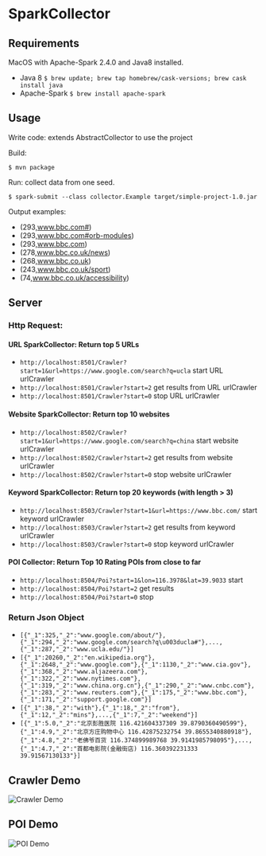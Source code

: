 # SparkCollector
## Requirements

MacOS with Apache-Spark 2.4.0 and Java8 installed.

*   Java 8 `$ brew update; brew tap homebrew/cask-versions; brew cask install java`
*   Apache-Spark `$ brew install apache-spark`

## Usage

Write code: extends AbstractCollector to use the project

Build:

`$ mvn package`

Run: collect data from one seed.

`$ spark-submit --class collector.Example target/simple-project-1.0.jar`

Output examples: 

- (293,www.bbc.com#)
- (293,www.bbc.com#orb-modules)
- (293,www.bbc.com)
- (278,www.bbc.co.uk/news)
- (268,www.bbc.co.uk)
- (243,www.bbc.co.uk/sport)
- (74,www.bbc.co.uk/accessibility)

## Server
### Http Request:
#### URL SparkCollector: Return top 5 URLs
- `http://localhost:8501/Crawler?start=1&url=https://www.google.com/search?q=ucla` start URL urlCrawler
- `http://localhost:8501/Crawler?start=2` get results from URL urlCrawler
- `http://localhost:8501/Crawler?start=0` stop URL urlCrawler
#### Website SparkCollector: Return top 10 websites
- `http://localhost:8502/Crawler?start=1&url=https://www.google.com/search?q=china` start website urlCrawler
- `http://localhost:8502/Crawler?start=2` get results from website urlCrawler
- `http://localhost:8502/Crawler?start=0` stop website urlCrawler
#### Keyword SparkCollector: Return top 20 keywords (with length > 3)
- `http://localhost:8503/Crawler?start=1&url=https://www.bbc.com/` start keyword urlCrawler
- `http://localhost:8503/Crawler?start=2` get results from keyword urlCrawler
- `http://localhost:8503/Crawler?start=0` stop keyword urlCrawler

#### POI Collector: Return Top 10 Rating POIs from close to far
- `http://localhost:8504/Poi?start=1&lon=116.3978&lat=39.9033` start
- `http://localhost:8504/Poi?start=2` get results
- `http://localhost:8504/Poi?start=0` stop

### Return Json Object
- `[{"_1":325,"_2":"www.google.com/about/"},{"_1":294,"_2":"www.google.com/search?q\u003ducla#"},...,{"_1":287,"_2":"www.ucla.edu/"}]`
- `[{"_1":20260,"_2":"en.wikipedia.org"},{"_1":2648,"_2":"www.google.com"},{"_1":1130,"_2":"www.cia.gov"},{"_1":368,"_2":"www.aljazeera.com"},{"_1":322,"_2":"www.nytimes.com"},{"_1":319,"_2":"www.china.org.cn"},{"_1":290,"_2":"www.cnbc.com"},{"_1":283,"_2":"www.reuters.com"},{"_1":175,"_2":"www.bbc.com"},{"_1":171,"_2":"support.google.com"}]`
- `[{"_1":38,"_2":"with"},{"_1":18,"_2":"from"},{"_1":12,"_2":"mins"},...,{"_1":7,"_2":"weekend"}]`
- `[{"_1":5.0,"_2":"北京彭胜医院 116.421604337309 39.8790360490599"},{"_1":4.9,"_2":"北京方庄购物中心 116.42875232754 39.8655340880918"},{"_1":4.8,"_2":"老佛爷百货 116.374899989768 39.9141985798095"},...,{"_1":4.7,"_2":"首都电影院(金融街店) 116.360392231333 39.91567130133"}]`

## Crawler Demo
![Crawler Demo](/demo/demo1.gif?raw=true)

## POI Demo
![POI Demo](/demo/demo2.gif?raw=true)
